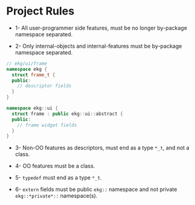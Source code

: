 # Project Rules

* 1- All user-programmer side features, must be no longer by-package namespace separated.  

* 2- Only internal-objects and internal-features must be by-package namespace separated.
```c++
// ekg/ui/frame
namespace ekg {
  struct frame_t {
  public:
    // descriptor fields
  }
}

namespace ekg::ui {
  struct frame : public ekg::ui::abstract {
  public:
    // frame widget fields
  }
}
```

* 3- Non-OO features as descriptors, must end as a type `*_t`, and not a class.

* 4- OO features must be a class.

* 5- `typedef` must end as a type `*_t`.

* 6- `extern` fields must be public `ekg::` namespace and not private `ekg::*private*::` namespace(s).